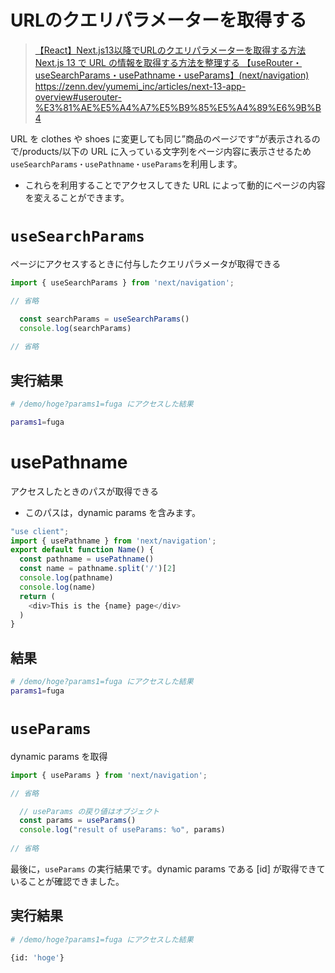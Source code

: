 # URLのクエリパラメーターを取得する
>[【React】Next.js13以降でURLのクエリパラメーターを取得する方法](https://qiita.com/someone7140/items/f45b38c0fe27ae0bac87)
>[Next.js 13 で URL の情報を取得する方法を整理する 【useRouter・useSearchParams・usePathname・useParams】(next/navigation)](https://qiita.com/RANZU/items/0037cbb04d8716944b0e)
>https://zenn.dev/yumemi_inc/articles/next-13-app-overview#userouter-%E3%81%AE%E5%A4%A7%E5%B9%85%E5%A4%89%E6%9B%B4

URL を clothes や shoes に変更しても同じ”商品のページです”が表示されるので/products/以下の URL に入っている文字列をページ内容に表示させるため`useSearchParams・usePathname・useParams`を利用します。
- これらを利用することでアクセスしてきた URL によって動的にページの内容を変えることができます。

# `useSearchParams`
ページにアクセスするときに付与したクエリパラメータが取得できる
```typescript
import { useSearchParams } from 'next/navigation';

// 省略

  const searchParams = useSearchParams()
  console.log(searchParams)
  
// 省略
```
## 実行結果
```bash
# /demo/hoge?params1=fuga にアクセスした結果

params1=fuga
```
# usePathname
アクセスしたときのパスが取得できる
- このパスは，dynamic params を含みます。
```typescript
"use client";
import { usePathname } from 'next/navigation';
export default function Name() {
  const pathname = usePathname()
  const name = pathname.split('/')[2]
  console.log(pathname)
  console.log(name)
  return (
    <div>This is the {name} page</div>
  )
}
```
## 結果
```bash
# /demo/hoge?params1=fuga にアクセスした結果
params1=fuga
```
# `useParams`
dynamic params を取得
```typescript
import { useParams } from 'next/navigation';

// 省略

  // useParams の戻り値はオブジェクト
  const params = useParams()
  console.log("result of useParams: %o", params)
  
// 省略
```
最後に，`useParams` の実行結果です。dynamic params である [id] が取得できていることが確認できました。
## 実行結果
```bash
# /demo/hoge?params1=fuga にアクセスした結果

{id: 'hoge'}
```




